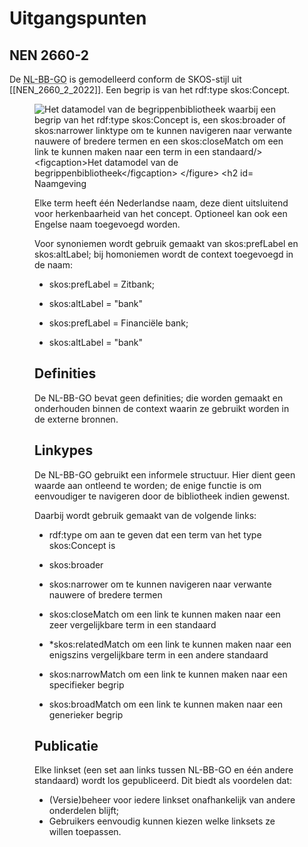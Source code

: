 # Uitgangspunten


## NEN 2660-2

De <abbr title="Nederlandse BegrippenBibliotheek voor de Gebouwde Omgeving">NL-BB-GO</abbr> is gemodelleerd conform de SKOS-stijl uit [[NEN_2660_2_2022]]. Een begrip is van het rdf:type skos:Concept.

<figure id="figure">
  <img src="h/media/model.png" alt="Het datamodel van de begrippenbibliotheek waarbij een begrip van het rdf:type skos:Concept is, een skos:broader
of skos:narrower linktype om te kunnen navigeren naar verwante nauwere of bredere termen en een skos:closeMatch om een link te kunnen maken naar een term in een standaard/>
  <figcaption>Het datamodel van de begrippenbibliotheek</figcaption>
</figure>


## Naamgeving

Elke term heeft één Nederlandse naam, deze dient uitsluitend voor herkenbaarheid van het concept. Optioneel kan ook een Engelse naam toegevoegd worden.

Voor synoniemen wordt gebruik gemaakt van skos:prefLabel en skos:altLabel; bij homoniemen wordt de context toegevoegd in de naam:

* skos:prefLabel = Zitbank; 
* skos:altLabel =  "bank"

* skos:prefLabel = Financiële bank; 
* skos:altLabel =  "bank"

## Definities
De NL-BB-GO bevat geen definities; die worden gemaakt en onderhouden binnen de context waarin ze gebruikt worden in de externe bronnen.

## Linkypes
De NL-BB-GO gebruikt een informele structuur. Hier dient geen waarde aan ontleend te worden; de enige functie is om eenvoudiger te navigeren door de bibliotheek indien gewenst.

Daarbij wordt gebruik gemaakt van de volgende links:

* rdf:type 
om aan te geven dat een term van het type skos:Concept is

* skos:broader
* skos:narrower
om te kunnen navigeren naar verwante nauwere of bredere termen

* skos:closeMatch
om een link te kunnen maken naar een zeer vergelijkbare term in een standaard
* *skos:relatedMatch
 om een link te kunnen maken naar een enigszins vergelijkbare term in een andere standaard
* skos:narrowMatch
om een link te kunnen maken naar een specifieker begrip
* skos:broadMatch
om een link te kunnen maken naar een generieker begrip

## Publicatie
Elke linkset (een set aan links tussen NL-BB-GO en één andere standaard) wordt los gepubliceerd. Dit biedt als voordelen dat:
* (Versie)beheer voor iedere linkset onafhankelijk van andere onderdelen blijft;
* Gebruikers eenvoudig kunnen kiezen welke linksets ze willen toepassen.

